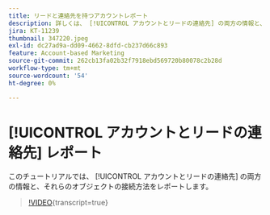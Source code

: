 ```yaml
---
title: リードと連絡先を持つアカウントレポート
description: 詳しくは、 [!UICONTROL アカウントとリードの連絡先] の両方の情報と、それらのオブジェクトの接続方法をレポートします。
jira: KT-11239
thumbnail: 347220.jpeg
exl-id: dc27ad9a-dd09-4662-8dfd-cb237d66c893
feature: Account-based Marketing
source-git-commit: 262cb13fa02b32f7918ebd569720b80078c2b28d
workflow-type: tm+mt
source-wordcount: '54'
ht-degree: 0%

---
```


# [!UICONTROL アカウントとリードの連絡先] レポート

このチュートリアルでは、 [!UICONTROL アカウントとリードの連絡先] の両方の情報と、それらのオブジェクトの接続方法をレポートします。

>[!VIDEO](https://video.tv.adobe.com/v/347220/?learn=on){transcript=true}
